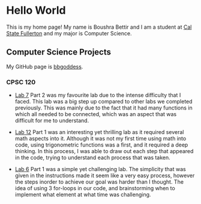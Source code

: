 # Hello World
This is my home page! My name is Boushra Bettir and I am a student at [Cal State Fullerton](http://www.fullerton.edu/) and my major is Computer Science.

## Computer Science Projects

My GitHub page is [bbgoddess](https://github.com/bbgoddess).

### CPSC 120


* [Lab 7](https://github.com/cpsc-pilot-fall-2022/cpsc-120-lab-07-boushr_and_arturo) Part 2 was my favourite lab due to the intense difficulty that I faced. This lab was a big step up compared to other labs we completed previously. This was mainly due to the fact that it had many functions in which
all needed to be connected, which was an aspect that was difficult for me to understand. 

* [Lab 12](https://github.com/cpsc-pilot-fall-2022/cpsc-120-lab-12-sama-boushra-ethan) Part 1 was an interesting yet thrilling lab as it required several math aspects into it. Although it was not my first time using math into code, using trigonometric functions was a first, and it required a deep thinking.
In this process, I was able to draw out each step that appeared in the code, trying to understand each process that was taken.

* [Lab 6](https://github.com/cpsc-pilot-fall-2022/cpsc-120-lab-06-boushra_ivan_kiara) Part 1 was a simple yet challenging lab. The simplicity that was given in the instructions made it seem like a very easy process, however the steps inorder to achieve our goal was harder than I thought. The idea of 
using 3 for-loops in our code, and brainstorming when to implement what element at what time was challenging. 
 
